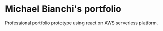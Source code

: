 # Michael Bianchi's portfolio
Professional portfolio prototype using react on AWS serverless platform.

